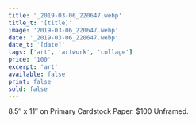```yaml
---
title: '_2019-03-06_220647.webp'
title_t: '[title]'
image: '2019-03-06_220647.webp'
date: '_2019-03-06_220647.webp'
date_t: '[date]'
tags: ['art', 'artwork', 'collage']
price: '100'
excerpt: 'art'
available: false
print: false
sold: false
---
```



8.5″ x 11″ on Primary Cardstock Paper.
$100 Unframed.

